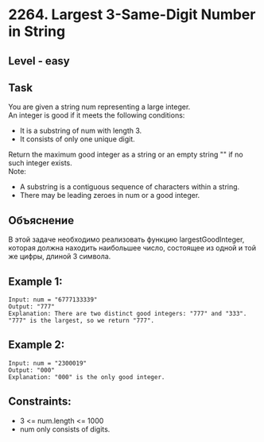 # 2264. Largest 3-Same-Digit Number in String


## Level - easy

## Task 
You are given a string num representing a large integer.   
An integer is good if it meets the following conditions:  
- It is a substring of num with length 3.
- It consists of only one unique digit.

Return the maximum good integer as a string or an empty string "" if no such integer exists.  
Note:
- A substring is a contiguous sequence of characters within a string.
- There may be leading zeroes in num or a good integer.


## Объяснение
В этой задаче необходимо реализовать функцию largestGoodInteger, которая должна находить наибольшее число, 
состоящее из одной и той же цифры, длиной 3 символа.

## Example 1:
````
Input: num = "6777133339"
Output: "777"
Explanation: There are two distinct good integers: "777" and "333".
"777" is the largest, so we return "777".
````

## Example 2:
````
Input: num = "2300019"
Output: "000"
Explanation: "000" is the only good integer.
````

## Constraints:
- 3 <= num.length <= 1000
- num only consists of digits.